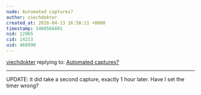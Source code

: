 ```yaml
---
node: Automated captures?
author: viechdokter
created_at: 2016-04-13 16:58:11 +0000
timestamp: 1460566691
nid: 12965
cid: 14213
uid: 468990
---
```




[viechdokter](../profile/viechdokter) replying to: [Automated captures?](../notes/viechdokter/04-13-2016/automated-captures)

----
UPDATE: it did take a second capture, exactly 1 hour later. Have I set the timer wrong?